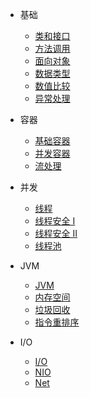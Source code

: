 - 基础

    - [类和接口](javase/基础/类和接口.md)
    - [方法调用](javase/基础/方法调用.md)
    - [面向对象](javase/基础/面向对象.md)
    - [数据类型](javase/基础/数据类型.md)
    - [数值比较](javase/基础/数值比较.md)
    - [异常处理](javase/基础/异常处理.md)

- 容器

    - [基础容器](javase/容器/基础容器.md)
    - [并发容器](javase/容器/并发容器.md)
    - [流处理](javase/容器/stream.md)

- 并发

    - [线程](javase/并发/线程.md)
    - [线程安全 I](javase/并发/线程安全入门.md)
    - [线程安全 II](javase/并发/线程安全进阶.md)
    - [线程池](javase/并发/线程池.md)

- JVM

    - [JVM](javase/JVM/JVM介绍.md)
    - [内存空间](javase/JVM/JVM内存空间.md)
    - [垃圾回收](javase/JVM/JVM垃圾回收.md)
    - [指令重排序](javase/JVM/JVM指令重排序.md)

- I/O

    - [I/O](javase/IO/IO.md)
    - [NIO](javase/IO/NIO.md)
    - [Net](javase/IO/net.md)
